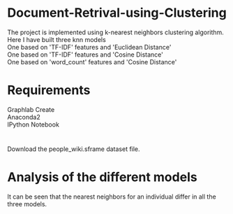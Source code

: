 # Document-Retrival-using-Clustering
The project is implemented using k-nearest neighbors clustering algorithm. Here I have built three knn models   
One based on 'TF-IDF' features and 'Euclidean Distance'  
One based on 'TF-IDF' features and 'Cosine Distance'  
One based on 'word_count' features and 'Cosine Distance'   
# Requirements
Graphlab Create  
Anaconda2  
IPython Notebook
#
Download the people_wiki.sframe dataset file.
# Analysis of the different models
It can be seen that the nearest neighbors for an individual differ in all the three models. 
